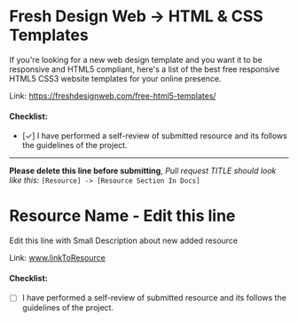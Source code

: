 # Fresh Design Web -> HTML & CSS Templates

If you're looking for a new web design template and you want it to be responsive and HTML5 compliant, here's a list of the best free responsive HTML5 CSS3 website templates for your online presence.

Link: https://freshdesignweb.com/free-html5-templates/

#### Checklist:

- [✓] I have performed a self-review of submitted resource and its follows the guidelines of the project.

---

**Please delete this line before submitting**, _Pull request TITLE should look like this_: `[Resource] -> [Resource Section In Docs]`

# Resource Name - Edit this line

Edit this line with Small Description about new added resource

Link: www.linkToResource

#### Checklist:

- [ ] I have performed a self-review of submitted resource and its follows the guidelines of the project.
